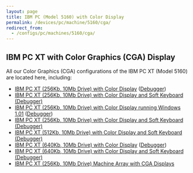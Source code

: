 ```yaml
---
layout: page
title: IBM PC (Model 5160) with Color Display
permalink: /devices/pc/machine/5160/cga/
redirect_from:
  - /configs/pc/machines/5160/cga/
---
```


IBM PC XT with Color Graphics (CGA) Display
---

All our Color Graphics (CGA) configurations of the IBM PC XT (Model 5160) are located here, including:

* [IBM PC XT (256Kb, 10Mb Drive) with Color Display](/devices/pc/machine/5160/cga/256kb/demo/) ([Debugger](/devices/pc/machine/5160/cga/256kb/demo/debugger/))
* [IBM PC XT (256Kb, 10Mb Drive) with Color Display and Soft Keyboard (Debugger)](/devices/pc/machine/5160/cga/256kb/softkbd/)
* [IBM PC XT (256Kb, 10Mb Drive) with Color Display running Windows 1.01](/devices/pc/machine/5160/cga/256kb/win101/) ([Debugger](/devices/pc/machine/5160/cga/256kb/win101/debugger/))
* [IBM PC XT (256Kb, 10Mb Drive) with Color Display and Soft Keyboard (Debugger)](/devices/pc/machine/5160/cga/256kb/win101/softkbd/)
* [IBM PC XT (512Kb, 10Mb Drive) with Color Display and Soft Keyboard (Debugger)](/devices/pc/machine/5160/cga/512kb/win101/softkbd/)
* [IBM PC XT (640Kb, 10Mb Drive) with Color Display](/devices/pc/machine/5160/cga/640kb/) ([Debugger](/devices/pc/machine/5160/cga/640kb/debugger/))
* [IBM PC XT (640Kb, 10Mb Drive) with Color Display and Soft Keyboard (Debugger)](/devices/pc/machine/5160/cga/640kb/softkbd/)
* [IBM PC XT (256Kb, 10Mb Drive) Machine Array with CGA Displays](/devices/pc/machine/5160/cga/256kb/array/)
